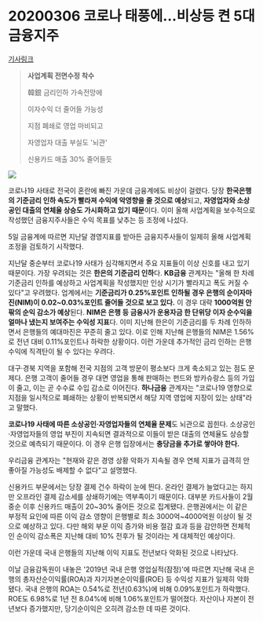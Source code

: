 # 20200306 코로나 태풍에…비상등 켠 5대 금융지주

[기사링크](<https://www.mk.co.kr/news/economy/view/2020/03/235333/>)



> **사업계획 전면수정 착수**
>
> 
>
> 韓銀 금리인하 가속전망에
>
> 이자수익 더 줄어들 가능성
>
> 
>
> 지점 폐쇄로 영업 마비되고
>
> 자영업자 대출 부실도 '뇌관'
>
> 신용카드 매출 30% 줄어들듯



![](https://file.mk.co.kr/meet/neds/2020/03/image_readtop_2020_235333_15834051464113062.jpg)



코로나19 사태로 전국이 혼란에 빠진 가운데 금융계에도 비상이 걸렸다. 당장 **한국은행의 기준금리 인하 속도가 빨라져 수익에 악영향을 줄 것으로 예상**되고, **자영업자와 소상공인 대출의 연체율 상승도 가시화하고 있기 때문**이다. 이미 올해 사업계획을 보수적으로 작성했던 금융지주사들은 수익 목표를 낮추는 등 조정에 나섰다.



5일 금융계에 따르면 지난달 경영지표를 받아든 금융지주사들이 일제히 올해 사업계획 조정을 검토하기 시작했다.



지난달 중순부터 코로나19 사태가 심각해지면서 주요 지표들이 이상 신호를 내고 있기 때문이다. 가장 우려되는 것은 **한은의 기준금리 인하**다. **KB금융** 관계자는 "올해 한 차례 기준금리 인하를 예상하고 사업계획을 작성했지만 인상 시기가 빨라지고 폭도 커질 수 있다"고 우려했다. 업계에서는 **기준금리가 0.25%포인트 인하될 경우 은행의 순이자마진(NIM)이 0.02~0.03%포인트 줄어들 것으로 보고 있다.** 이 경우 대략 **1000억원 안팎의 순익 감소가 예상**된다. **NIM은 은행 등 금융사가 운용자금 한 단위당 이자 순수익을 얼마나 냈는지 보여주는 수익성 지표**다. 이미 지난해 한은이 기준금리를 두 차례 인하하면서 은행들의 예대마진은 꾸준히 줄고 있다. 이로 인해 지난해 은행들의 NIM은 1.56%로 전년 대비 0.11%포인트나 하락한 상황이다. 이런 가운데 추가적인 금리 인하는 은행 수익에 직격탄이 될 수 있다는 우려다.



대구·경북 지역을 포함해 전국 지점의 고객 방문이 평소보다 크게 축소되고 있는 점도 문제다. 은행 고객이 줄어들 경우 대면 영업을 통해 판매하는 펀드와 방카슈랑스 등의 가입이 줄고, 이는 곧 수수료 수입 감소로 이어진다. **하나금융** 관계자는 "코로나19 영향으로 지점을 일시적으로 폐쇄하는 상황이 반복되면서 해당 지역 영업에 지장이 있는 상태"라고 말했다.



**코로나19 사태에 따른 소상공인·자영업자들의 연체율 문제**도 뇌관으로 꼽힌다. 소상공인·자영업자들의 영업 부진이 지속되면 결과적으로 이들이 받은 대출의 연체율도 상승할 것으로 예측되기 때문이다. 이 경우 은행 입장에서는 **충당금을 추가로 쌓아야 한다.**



우리금융 관계자는 "현재와 같은 경영 상황 악화가 지속될 경우 연체 지표가 급격히 안 좋아질 가능성도 배제할 수 없다"고 설명했다.



신용카드 부문에서는 당장 결제 건수 하락이 눈에 띈다. 온라인 결제가 늘었다고는 하지만 오프라인 결제 감소세를 상쇄하기에는 역부족이기 때문이다. 대부분 카드사들이 2월 중순 이후 신용카드 매출이 20~30% 줄어든 것으로 집계됐다. 은행권에서는 이 같은 부정적 요인에 따른 이익 감소 영향이 은행별로 최소 3000억~4000억원 이상이 될 것으로 예상하고 있다. 다만 해외 부문 이익 증가와 비용 절감 효과 등을 감안하면 전체적인 순이익 감소폭은 지난해 대비 10% 전후가 될 것이라는 게 대체적인 예상이다.



이런 가운데 국내 은행들의 지난해 이익 지표도 전년보다 악화된 것으로 나타났다.



 이날 금융감독원이 내놓은 '2019년 국내 은행 영업실적(잠정)'에 따르면 지난해 국내 은행의 총자산순이익률(ROA)과 자기자본순이익률(ROE) 등 수익성 지표가 일제히 악화됐다. 국내 은행의 ROA는 0.54%로 전년(0.63%)에 비해 0.09%포인트가 하락했다. ROE도 6.98%로 1년 전 8.04%에 비해 1.06%포인트가 떨어졌다. 자산이나 자본이 전년보다 증가했지만, 당기순이익은 오히려 감소한 데 따른 것이다.